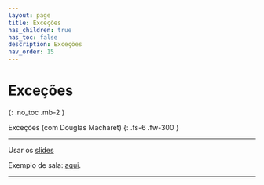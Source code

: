 ```yaml
---
layout: page
title: Exceções
has_children: true
has_toc: false
description: Exceções
nav_order: 15
---
```


# Exceções
{: .no_toc .mb-2 }

Exceções (com Douglas Macharet)
{: .fs-6 .fw-300 }

---

Usar os
[slides](https://docs.google.com/presentation/d/1arIOPdqZMhnu-kgPu99sjarHnsk3JLeFQYjHOqmRZGw)

Exemplo de sala: [aqui](https://github.com/flaviovdf/pds2-ufmg/tree/master/exemplos/aula-excecoes).

---
